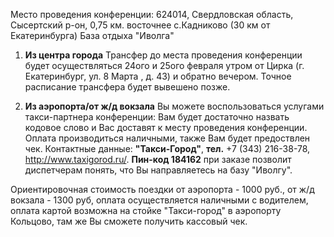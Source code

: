 Место проведения конференции: 624014, Свердловская область, Сысертский р-он, 0,75 км. восточнее с.Кадниково (30 км от Екатеринбурга)
База отдыха "Иволга"

1. **Из центра города**
Трансфер до места проведения конференции будет осуществляться 24ого и 25ого февраля  утром от Цирка (г. Екатеринбург,  ул. 8 Марта , д. 43) и обратно вечером. Точное расписание трансфера будет вывешено позже.

2. **Из аэропорта/от ж/д вокзала**
Вы можете воспользоваться услугами такси-партнера конференции: Вам будет достаточно назвать кодовое слово и Вас доставят к месту проведения конференции. Оплата производиться наличными, также Вам будет предоствлен чек.
Контактные данные: **"Такси-Город"**, **тел.** +7 (343) 216-38-78, http://www.taxigorod.ru/. **Пин-код 184162** при заказе позволит  диспетчерам понять, что Вы направляетесь на базу "Иволгу". 

Ориентировочная стоимость поездки от аэропорта - 1000 руб., от ж/д вокзала - 1300  руб, оплата осуществляется наличными с водителем, оплата картой возможна на стойке "Такси-город" в аэропорту Кольцово, там же Вы сможете получить кассовый чек.
